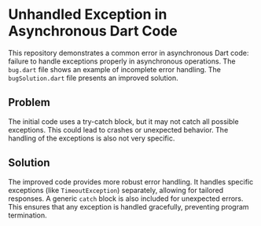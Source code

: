 # Unhandled Exception in Asynchronous Dart Code

This repository demonstrates a common error in asynchronous Dart code:  failure to handle exceptions properly in asynchronous operations. The `bug.dart` file shows an example of incomplete error handling.  The `bugSolution.dart` file presents an improved solution. 

## Problem
The initial code uses a try-catch block, but it may not catch all possible exceptions. This could lead to crashes or unexpected behavior.  The handling of the exceptions is also not very specific.

## Solution
The improved code provides more robust error handling.  It handles specific exceptions (like `TimeoutException`) separately, allowing for tailored responses.  A generic `catch` block is also included for unexpected errors. This ensures that any exception is handled gracefully, preventing program termination.